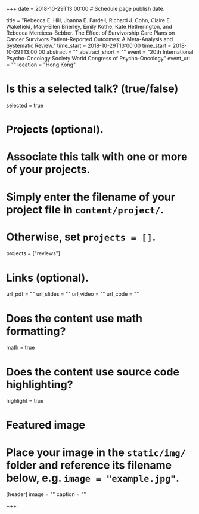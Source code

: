 +++
date = 2018-10-29T13:00:00  # Schedule page publish date.

title = "Rebecca E. Hill, Joanna E. Fardell, Richard J. Cohn, Claire E. Wakefield, Mary-Ellen Brierley, Emily Kothe, Kate Hetherington, and Rebecca Mercieca-Bebber. The Effect of Survivorship Care Plans on Cancer Survivors Patient-Reported Outcomes: A Meta-Analysis and Systematic Review."
time_start = 2018-10-29T13:00:00
time_start = 2018-10-29T13:00:00
abstract = ""
abstract_short = ""
event = "20th International Psycho-Oncology Society World Congress of Psycho-Oncology"
event_url = ""
location = "Hong Kong"

# Is this a selected talk? (true/false)
selected = true

# Projects (optional).
#   Associate this talk with one or more of your projects.
#   Simply enter the filename of your project file in `content/project/`.
#   Otherwise, set `projects = []`.
projects = ["reviews"]

# Links (optional).
url_pdf = ""
url_slides = ""
url_video = ""
url_code = ""

# Does the content use math formatting?
math = true

# Does the content use source code highlighting?
highlight = true

# Featured image
# Place your image in the `static/img/` folder and reference its filename below, e.g. `image = "example.jpg"`.
[header]
image = ""
caption = ""

+++

